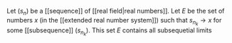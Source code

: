 Let $(s_n)$ be a [[sequence]] of [[real field|real numbers]]. Let $E$ be the set of numbers $x$ (in the [[extended real number system]]) such that $s_{n_k}\to x$ for some [[subsequence]] $(s_{n_k})$. This set $E$ contains all subsequetial limits